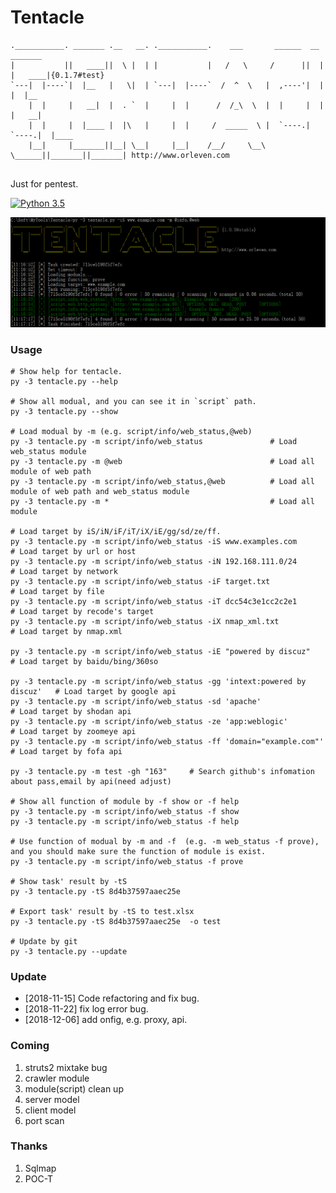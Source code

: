 # Tentacle

```
.___________. _______ .__   __. .___________.    ___       ______  __       _______
|           ||   ____||  \ |  | |           |   /   \     /      ||  |     |   ____|{0.1.7#test}
`---|  |----`|  |__   |   \|  | `---|  |----`  /  ^  \   |  ,----'|  |     |  |__
    |  |     |   __|  |  . `  |     |  |      /  /_\  \  |  |     |  |     |   __|
    |  |     |  |____ |  |\   |     |  |     /  _____  \ |  `----.|  `----.|  |____
    |__|     |_______||__| \__|     |__|    /__/     \__\ \______||_______||_______| http://www.orleven.com


```

Just for pentest.

[![Python 3.5](https://img.shields.io/badge/python-3.5-yellow.svg)](https://www.python.org/)

![show](https://raw.githubusercontent.com/orleven/Tentacle/master/show/test.png)

### Usage

```
# Show help for tentacle.
py -3 tentacle.py --help

# Show all modual, and you can see it in `script` path.
py -3 tentacle.py --show

# Load modual by -m (e.g. script/info/web_status,@web)
py -3 tentacle.py -m script/info/web_status               # Load web_status module
py -3 tentacle.py -m @web                                 # Load all module of web path
py -3 tentacle.py -m script/info/web_status,@web          # Load all module of web path and web_status module
py -3 tentacle.py -m *                                    # Load all module

# Load target by iS/iN/iF/iT/iX/iE/gg/sd/ze/ff.
py -3 tentacle.py -m script/info/web_status -iS www.examples.com             # Load target by url or host
py -3 tentacle.py -m script/info/web_status -iN 192.168.111.0/24             # Load target by network
py -3 tentacle.py -m script/info/web_status -iF target.txt                   # Load target by file
py -3 tentacle.py -m script/info/web_status -iT dcc54c3e1cc2c2e1             # Load target by recode's target
py -3 tentacle.py -m script/info/web_status -iX nmap_xml.txt                 # Load target by nmap.xml

py -3 tentacle.py -m script/info/web_status -iE "powered by discuz"          # Load target by baidu/bing/360so

py -3 tentacle.py -m script/info/web_status -gg 'intext:powered by discuz'   # Load target by google api
py -3 tentacle.py -m script/info/web_status -sd 'apache'                     # Load target by shodan api
py -3 tentacle.py -m script/info/web_status -ze 'app:weblogic'               # Load target by zoomeye api
py -3 tentacle.py -m script/info/web_status -ff 'domain="example.com"'         # Load target by fofa api

py -3 tentacle.py -m test -gh "163"     # Search github's infomation about pass,email by api(need adjust)

# Show all function of module by -f show or -f help
py -3 tentacle.py -m script/info/web_status -f show
py -3 tentacle.py -m script/info/web_status -f help

# Use function of modual by -m and -f  (e.g. -m web_status -f prove), and you should make sure the function of module is exist.
py -3 tentacle.py -m script/info/web_status -f prove

# Show task' result by -tS 
py -3 tentacle.py -tS 8d4b37597aaec25e

# Export task' result by -tS to test.xlsx
py -3 tentacle.py -tS 8d4b37597aaec25e  -o test

# Update by git
py -3 tentacle.py --update
```

### Update

* [2018-11-15] Code refactoring and fix  bug.
* [2018-11-22] fix log error bug.
* [2018-12-06] add onfig, e.g. proxy, api.

### Coming

1. struts2 mixtake bug
2. crawler module
3. module(script) clean up
4. server model
5. client model
6. port scan

### Thanks

1. Sqlmap
2. POC-T

